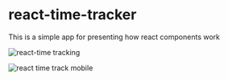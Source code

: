 # react-time-tracker

This is a simple app for presenting how react components work

![react-time tracking](https://user-images.githubusercontent.com/103315419/208879130-8ea0343f-8114-460e-9a6b-72ff816a0676.png)

![react time track mobile](https://user-images.githubusercontent.com/103315419/208879359-f9d9ae3a-c57b-422d-ad61-7ecd104242a6.png)
